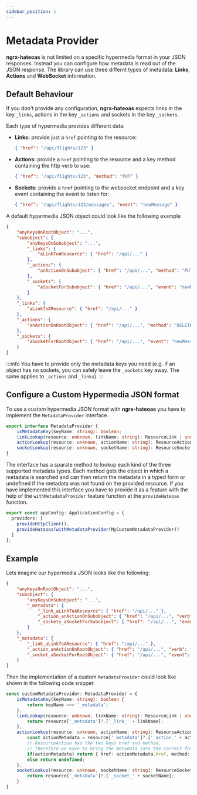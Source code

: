 ```yaml
---
sidebar_position: 1
---
```


# Metadata Provider
**ngrx-hateoas** is not limited on a specific hypermedia format in your JSON responses. Instead you can configure how metadata is read out of the JSON response. The library can use three differnt types of metadata: **Links**, **Actions** and **WebSocket** information.


## Default Behaviour
If you don't provide any configuration, **ngrx-hateoas** expects links in the key `_links`, actions in the key `_actions` and sockets in the key `_sockets`. 

Each type of hypermedia provides different data: 

* **Links:** provide just a `href` pointing to the resource:
    ```json title="Link Example Object"
    { "href": "/api/flights/123" }
    ``` 


* **Actions:** provide a `href` pointing to the resource and a key method containing the http verb to use:
    ```json title="Action Example Object"
    { "href": "/api/flights/123", "method": "PUT" }
    ``` 

* **Sockets:** provide  a `href` pointing to the websocket endpoint and a key event containing the event to listen for:
    ```json title="Socket Example Object"
    { "href": "/api/flights/123/messages", "event": "newMessage" }
    ``` 

A default hypermedia JSON object could look like the following example

```json
{
    "anyKeysOnRootObject": "...",
    "subobject": {
        "anyKeysOnSubobject": "...",
        "_links": {
            "aLinkToAResource": { "href": "/api/..." }
        },
        "_actions": {
            "anActionOnSubobject": { "href": "/api/...", "method": "PUT" }
        }, 
        "_sockets": {
            "aSocketForSubobject": { "href": "/api/...", "event": "newMessageForSubobject" }
        }
    },
    "_links": {
        "aLinkToAResource": { "href": "/api/..." }
    },
    "_actions": {
        "anActionOnRootObject": { "href": "/api/...", "method": "DELETE" }
    }, 
    "_sockets": {
        "aSocketForRootObject": { "href": "/api/...", "event": "newMessageForRoot" }
    }
}
```

:::info
    You have to provide only the metadata keys you need (e.g. if an object has no sockets, you can safely leave the `_sockets` key away. The same applies to `_actions` and `_links`).
:::

## Configure a Custom Hypermedia JSON format
To use a custom hypermedia JSON format with **ngrx-hateoas** you have to implement the `MetadataProvider` interface.

```ts
export interface MetadataProvider {
    isMetadataKey(keyName: string): boolean;
    linkLookup(resource: unknown, linkName: string): ResourceLink | undefined;
    actionLookup(resource: unknown, actionName: string): ResourceAction | undefined;
    socketLookup(resource: unknown, socketName: string): ResourceSocket | undefined;
}
```

The interface has a sparate method to lookup each kind of the three supported metadata types. Each method gets the object in which a metadata is searched and can then return the metadata in a typed form or undefined if the metadata was not found on the provided resource. If you have implemented this interface you have to provide it as a feature with the help of the `withMetadataProvider` feature function at the `provideHateoas` function. 

```ts
export const appConfig: ApplicationConfig = {
  providers: [
    provideHttpClient(),
    provideHateoas(withMetadataProvider(MyCustomMetadataProvider))
  ]
};
```

## Example
Lets imagine our hypermedia JSON looks like the following:

```json
{
    "anyKeysOnRootObject": "...",
    "subobject": {
        "anyKeysOnSubobject": "...",
        "_metadata": {
            "_link_aLinkToAResource": { "href": "/api/..." },
            "_action_anActionOnSubobject": { "href": "/api/...", "verb": "PUT" },
            "_sockets_aSocketForSubobject": { "href": "/api/...", "event": "newMessageForSubobject" }
        }
    },
    "_metadata": {
        "_link_aLinkToAResource": { "href": "/api/..." },
        "_action_anActionOnRootObject": { "href": "/api/...", "verb": "DELETE" },
        "_socket_aSocketForRootObject": { "href": "/api/...", "event": "newMessageForRoot" }
    }
}
```

Then the implementation of a custom `MetadataProvider` could look like shown in the following code snippet:

```ts
const customMetadataProvider: MetadataProvider = {
    isMetadataKey(keyName: string): boolean {
        return keyName === '_metadata';
    },
    linkLookup(resource: unknown, linkName: string): ResourceLink | undefined {
        return resource['_metadata']?.['_link_' + linkName];
    },
    actionLookup(resource: unknown, actionName: string): ResourceAction | undefined {
        const actionMetadata = resource['_metadata']?.['_action_' + actionName];
        // ResourceAction has the two keys href and method, 
        // therefore we have to bring the metadata into the correct format
        if(actionMetadata) return { href: actionMetadata.href, method: actionMetadata.verb };
        else return undefined;
    },
    socketLookup(resource: unknown, socketName: string): ResourceSocket | undefined {
        return resource['_metadata']?.['_socket_' + socketName];
    }
}
```